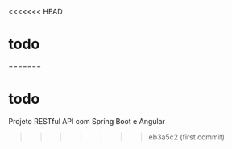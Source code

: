 <<<<<<< HEAD
# todo
=======
# todo
Projeto RESTful API com Spring Boot e Angular
>>>>>>> eb3a5c2 (first commit)
